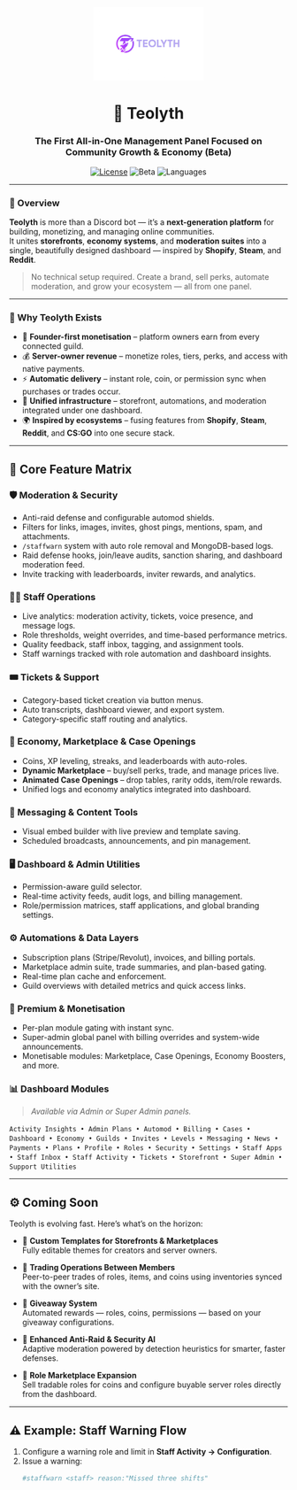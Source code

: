 <p align="center">
  <img src="logo.png" alt="Teolyth Logo" width="200">
</p>

<h1 align="center">💠 Teolyth</h1>
<h3 align="center">The First All-in-One Management Panel Focused on Community Growth & Economy (Beta)</h3>

<p align="center">
  <a href="LICENSE"><img src="https://img.shields.io/badge/License-MIT-green.svg" alt="License" /></a>
  <img src="https://img.shields.io/badge/Status-Beta-orange.svg" alt="Beta" />
  <img src="https://img.shields.io/github/languages/top/Teolyth/Teolyth.svg" alt="Languages" />
</p>

---

### 🚀 Overview

**Teolyth** is more than a Discord bot — it’s a **next-generation platform** for building, monetizing, and managing online communities.  
It unites **storefronts**, **economy systems**, and **moderation suites** into a single, beautifully designed dashboard — inspired by **Shopify**, **Steam**, and **Reddit**.

> No technical setup required. Create a brand, sell perks, automate moderation, and grow your ecosystem — all from one panel.

---

### 🌟 Why Teolyth Exists

- 💼 **Founder-first monetisation** – platform owners earn from every connected guild.  
- 💰 **Server-owner revenue** – monetize roles, tiers, perks, and access with native payments.  
- ⚡ **Automatic delivery** – instant role, coin, or permission sync when purchases or trades occur.  
- 🧩 **Unified infrastructure** – storefront, automations, and moderation integrated under one dashboard.  
- 🌍 **Inspired by ecosystems** – fusing features from **Shopify**, **Steam**, **Reddit**, and **CS:GO** into one secure stack.

---

## 🧭 Core Feature Matrix

### 🛡️ Moderation & Security
- Anti-raid defense and configurable automod shields.  
- Filters for links, images, invites, ghost pings, mentions, spam, and attachments.  
- `/staffwarn` system with auto role removal and MongoDB-based logs.  
- Raid defense hooks, join/leave audits, sanction sharing, and dashboard moderation feed.  
- Invite tracking with leaderboards, inviter rewards, and analytics.

### 🧑‍💼 Staff Operations
- Live analytics: moderation activity, tickets, voice presence, and message logs.  
- Role thresholds, weight overrides, and time-based performance metrics.  
- Quality feedback, staff inbox, tagging, and assignment tools.  
- Staff warnings tracked with role automation and dashboard insights.

### 🎟️ Tickets & Support
- Category-based ticket creation via button menus.  
- Auto transcripts, dashboard viewer, and export system.  
- Category-specific staff routing and analytics.

### 💸 Economy, Marketplace & Case Openings
- Coins, XP leveling, streaks, and leaderboards with auto-roles.  
- **Dynamic Marketplace** – buy/sell perks, trade, and manage prices live.  
- **Animated Case Openings** – drop tables, rarity odds, item/role rewards.  
- Unified logs and economy analytics integrated into dashboard.

### 📨 Messaging & Content Tools
- Visual embed builder with live preview and template saving.  
- Scheduled broadcasts, announcements, and pin management.

### 🖥️ Dashboard & Admin Utilities
- Permission-aware guild selector.  
- Real-time activity feeds, audit logs, and billing management.  
- Role/permission matrices, staff applications, and global branding settings.

### ⚙️ Automations & Data Layers
- Subscription plans (Stripe/Revolut), invoices, and billing portals.  
- Marketplace admin suite, trade summaries, and plan-based gating.  
- Real-time plan cache and enforcement.  
- Guild overviews with detailed metrics and quick access links.

### 💎 Premium & Monetisation
- Per-plan module gating with instant sync.  
- Super-admin global panel with billing overrides and system-wide announcements.  
- Monetisable modules: Marketplace, Case Openings, Economy Boosters, and more.

### 📊 Dashboard Modules
> *Available via Admin or Super Admin panels.*

`Activity Insights • Admin Plans • Automod • Billing • Cases • Dashboard • Economy • Guilds • Invites • Levels • Messaging • News • Payments • Plans • Profile • Roles • Security • Settings • Staff Apps • Staff Inbox • Staff Activity • Tickets • Storefront • Super Admin • Support Utilities`

---

## ⚙️ Coming Soon

Teolyth is evolving fast. Here’s what’s on the horizon:

- 🎨 **Custom Templates for Storefronts & Marketplaces**  
  Fully editable themes for creators and server owners.  

- 🔁 **Trading Operations Between Members**  
  Peer-to-peer trades of roles, items, and coins using inventories synced with the owner’s site.  

- 🎁 **Giveaway System**  
  Automated rewards — roles, coins, permissions — based on your giveaway configurations.  

- 💬 **Enhanced Anti-Raid & Security AI**  
  Adaptive moderation powered by detection heuristics for smarter, faster defenses.  

- 🏪 **Role Marketplace Expansion**  
  Sell tradable roles for coins and configure buyable server roles directly from the dashboard.

---

## ⚠️ Example: Staff Warning Flow

1. Configure a warning role and limit in **Staff Activity → Configuration**.  
2. Issue a warning:
   ```bash
   #staffwarn <staff> reason:"Missed three shifts"
